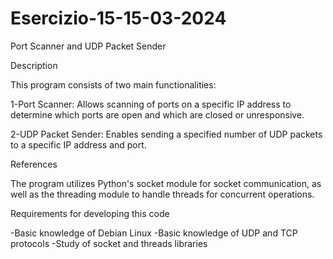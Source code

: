 # Esercizio-15-15-03-2024
Port Scanner and UDP Packet Sender

Description

This program consists of two main functionalities:

1-Port Scanner: Allows scanning of ports on a specific IP address to determine which ports are open and which are closed or unresponsive.

2-UDP Packet Sender: Enables sending a specified number of UDP packets to a specific IP address and port.

References

The program utilizes Python's socket module for socket communication, as well as the threading module to handle threads for concurrent operations.

Requirements for developing this code

-Basic knowledge of Debian Linux
-Basic knowledge of UDP and TCP protocols
-Study of socket and threads libraries
